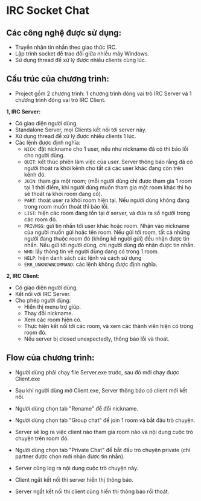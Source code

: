 
# IRC Socket Chat 

## Các công nghệ được sử dụng:

- Truyền nhận tin nhắn theo giao thức IRC.
- Lập trình socket để trao đổi giữa nhiều máy Windows.
- Sử dụng thread để xử lý được nhiều clients cùng lúc.

## Cấu trúc của chương trình:

- Project gồm 2 chương trình: 1 chương trình đóng vai trò IRC Server và 1 chương trình đóng vai trò IRC Client.

**1, IRC Server:**

- Có giao diện người dùng.
- Standalone Server, mọi Clients kết nối tới server này.
- Xử dụng thread để xử lý được nhiều clients 1 lúc.
- Các lệnh được định nghĩa: 
    - `NICK`: đặt nickname cho 1 user, nếu như nickname đã có thì báo lỗi cho người dùng.
	- `QUIT`: kết thúc phiên làm việc của user. Server thông báo rằng đã có người thoát ra khỏi kênh cho tất cả các user khác đang còn trên kênh đó.
	- `JOIN`: tham gia một room; (mỗi người dùng chỉ được tham gia 1 room tại 1 thời điểm, khi người dùng muốn tham gia một room khác thì họ sẽ thoát ra khỏi room đang có).
	- `PART`: thoát user ra khỏi room hiện tại. Nếu người dùng không đang trong room muốn thoát thì báo lỗi.
	- `LIST`: hiện các room đang tồn tại ở server, và đưa ra số người trong các room đó.
	- `PRIVMSG`: gửi tin nhắn tới user khác hoặc room. Nhận vào nickname của người muốn gửi hoặc tên room. Nếu gửi tới room, tất cả những người đang thuộc room đó (không kể người gửi) đều nhận được tin nhắn. Nếu gửi tới người dùng, chỉ người dùng đó nhận được tin nhắn.
	- `WHO`: lấy thông tin về người dùng đang có trong 1 room.
	- `HELP`: hiện danh sách các lệnh và cách sử dụng
    - `ERR_UNKNOWNCOMMAND`: các lệnh không được định nghĩa.



**2, IRC Client:**

- Có giao diện người dùng.
- Kết nối với IRC Server.
- Cho phép người dùng:
    - Hiển thị menu trợ giúp.
    - Thay đổi nickname.
    - Xem các room hiện có.
    - Thực hiện kết nối tới các room, và xem các thành viên hiện có trong room đó.
    - Nếu server bị closed unexpectedly, thông báo lỗi và thoát.


## Flow của chương trình:

- Người dùng phải chạy file Server.exe trước, sau đó mới chạy được Client.exe 
- Sau khi người dùng mở Client.exe, Server thông báo có client mới kết nối.

- Người dùng chọn tab "Rename" để đổi nickname. 

- Người dùng chọn tab "Group chat" để join 1 room và bắt đâu trò chuyện.
- Server sẽ log ra việc client nào tham gia room nào và nội dung cuộc trò chuyện trên room đó.

- Người dùng chọn tab "Private Chat" để bắt đầu trò chuyện private (chỉ partner được chọn mới nhận được tin nhắn).
- Server cũng log ra nội dung cuộc trò chuyện này.

- Client ngắt kết nối thì server hiển thị thông báo.
- Server ngắt kết nối thì client cũng hiển thị thông báo rồi thoát.















